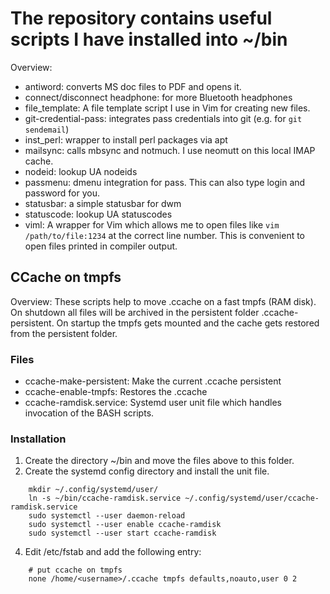 # The repository contains useful scripts I have installed into ~/bin

Overview:

* antiword: converts MS doc files to PDF and opens it.
* connect/disconnect headphone: for more Bluetooth headphones
* file_template: A file template script I use in Vim for creating new files.
* git-credential-pass: integrates pass credentials into git (e.g. for `git sendemail`)
* inst_perl: wrapper to install perl packages via apt
* mailsync: calls mbsync and notmuch. I use neomutt on this local IMAP cache.
* nodeid: lookup UA nodeids
* passmenu: dmenu integration for pass. This can also type login and password for you.
* statusbar: a simple statusbar for dwm
* statuscode: lookup UA statuscodes
* viml: A wrapper for Vim which allows me to open files like `vim /path/to/file:1234` at the correct line number.
  This is convenient to open files printed in compiler output.

## CCache on tmpfs

Overview: These scripts help to move .ccache on a fast tmpfs (RAM disk).
On shutdown all files will be archived in the persistent folder .ccache-persistent.
On startup the tmpfs gets mounted and the cache gets restored from the persistent folder.


### Files

* ccache-make-persistent: Make the current .ccache persistent
* ccache-enable-tmpfs: Restores the .ccache
* ccache-ramdisk.service: Systemd user unit file which handles invocation of the BASH scripts.

### Installation

1. Create the directory ~/bin and move the files above to this folder.
2. Create the systemd config directory and install the unit file.

```
    mkdir ~/.config/systemd/user/
    ln -s ~/bin/ccache-ramdisk.service ~/.config/systemd/user/ccache-ramdisk.service
    sudo systemctl --user daemon-reload
    sudo systemctl --user enable ccache-ramdisk
    sudo systemctl --user start ccache-ramdisk
```

4. Edit /etc/fstab and add the following entry:

```
    # put ccache on tmpfs
    none /home/<username>/.ccache tmpfs defaults,noauto,user 0 2
```

